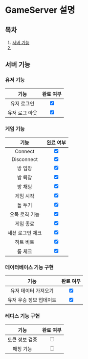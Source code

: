 # GameServer 설명

## 목차
1. [서버 기능](#서버-기능)
2. 

## 서버 기능

### 유저 기능
|    **기능**    |          **완료 여부**          |
| :------------: | :-----------------------------: |
|  유저 로그인   | <input type="checkbox" checked> |
| 유저 로그 아웃 | <input type="checkbox" checked> |

### 게임 기능
|     **기능**     |          **완료 여부**          |
| :--------------: | :-----------------------------: |
|     Connect      | <input type="checkbox" checked> |
|    Disconnect    | <input type="checkbox" checked> |
|     방 입장      | <input type="checkbox" checked> |
|     방 퇴장      | <input type="checkbox" checked> |
|     방 채팅      | <input type="checkbox" checked> |
|    게임 시작     | <input type="checkbox" checked> |
|     돌 두기      | <input type="checkbox" checked> |
|  오목 로직 기능  | <input type="checkbox" checked> |
|    게임 종료     | <input type="checkbox" checked> |
| 세션 로그인 체크 | <input type="checkbox" checked> |
|    하트 비트     | <input type="checkbox" checked> |
|     룸 체크      | <input type="checkbox" checked> |

### 데이터베이스 기능 구현
|        **기능**         |          **완료 여부**          |
| :---------------------: | :-----------------------------: |
|  유저 데이터 가져오기   | <input type="checkbox" checked> |
| 유저 우승 정보 업데이트 | <input type="checkbox" checked> |

### 레디스 기능 구현
|    **기능**    |      **완료 여부**       |
| :------------: | :----------------------: |
| 토큰 정보 검증 | <input type="checkbox" > |
|   매칭 기능    | <input type="checkbox" > |


<!-- ### 진행 사항 -->
